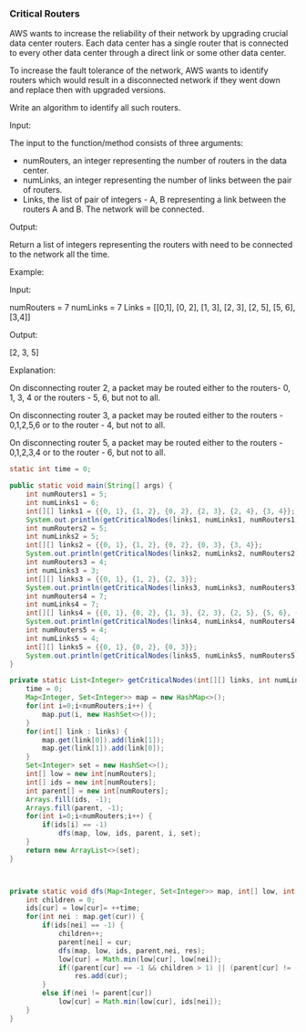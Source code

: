 ### Critical Routers

AWS wants to increase the reliability of their network by upgrading crucial data center routers. Each data center has a single router that is connected to every other data center through a direct link or some other data center.

To increase the fault tolerance of the network, AWS wants to identify routers which would result in a disconnected network if they went down and replace then with upgraded versions.

Write an algorithm to identify all such routers.

Input:

The input to the function/method consists of three arguments:

- numRouters, an integer representing the number of routers in the data center.
- numLinks, an integer representing the number of links between the pair of routers.
- Links, the list of pair of integers - A, B representing a link between the routers A and B. The network will be connected.

Output:

Return a list of integers representing the routers with need to be connected to the network all the time.

Example:

Input:

numRouters = 7
numLinks = 7
Links = [[0,1], [0, 2], [1, 3], [2, 3], [2, 5], [5, 6], [3,4]]

Output:

[2, 3, 5]

Explanation:

On disconnecting router 2, a packet may be routed either to the routers- 0, 1, 3, 4 or the routers - 5, 6, but not to all.

On disconnecting router 3, a packet may be routed either to the routers - 0,1,2,5,6 or to the router - 4, but not to all.

On disconnecting router 5, a packet may be routed either to the routers - 0,1,2,3,4 or to the router - 6, but not to all.

~~~java
static int time = 0;

public static void main(String[] args) {
	int numRouters1 = 5;
	int numLinks1 = 6;
	int[][] links1 = {{0, 1}, {1, 2}, {0, 2}, {2, 3}, {2, 4}, {3, 4}};
	System.out.println(getCriticalNodes(links1, numLinks1, numRouters1));
	int numRouters2 = 5;
	int numLinks2 = 5;
	int[][] links2 = {{0, 1}, {1, 2}, {0, 2}, {0, 3}, {3, 4}};
	System.out.println(getCriticalNodes(links2, numLinks2, numRouters2));
	int numRouters3 = 4;
	int numLinks3 = 3;
	int[][] links3 = {{0, 1}, {1, 2}, {2, 3}};
	System.out.println(getCriticalNodes(links3, numLinks3, numRouters3));
	int numRouters4 = 7;
	int numLinks4 = 7;
	int[][] links4 = {{0, 1}, {0, 2}, {1, 3}, {2, 3}, {2, 5}, {5, 6}, {3, 4}};
	System.out.println(getCriticalNodes(links4, numLinks4, numRouters4));
	int numRouters5 = 4;
	int numLinks5 = 4;
	int[][] links5 = {{0, 1}, {0, 2}, {0, 3}};
	System.out.println(getCriticalNodes(links5, numLinks5, numRouters5));
}

private static List<Integer> getCriticalNodes(int[][] links, int numLinks, int numRouters) {
	time = 0;
	Map<Integer, Set<Integer>> map = new HashMap<>();
	for(int i=0;i<numRouters;i++) {
		map.put(i, new HashSet<>());
	}
	for(int[] link : links) {
		map.get(link[0]).add(link[1]);
		map.get(link[1]).add(link[0]);
	}
	Set<Integer> set = new HashSet<>();
	int[] low = new int[numRouters];
	int[] ids = new int[numRouters];
	int parent[] = new int[numRouters]; 
	Arrays.fill(ids, -1);
	Arrays.fill(parent, -1);
	for(int i=0;i<numRouters;i++) {
		if(ids[i] == -1)
			dfs(map, low, ids, parent, i, set);
	}
	return new ArrayList<>(set);
}



private static void dfs(Map<Integer, Set<Integer>> map, int[] low, int[] ids, int[] parent, int cur, Set<Integer> res) {
	int children = 0; 
	ids[cur] = low[cur]= ++time;
	for(int nei : map.get(cur)) {
		if(ids[nei] == -1) {
			children++;
			parent[nei] = cur;
			dfs(map, low, ids, parent,nei, res);
			low[cur] = Math.min(low[cur], low[nei]);
			if((parent[cur] == -1 && children > 1) || (parent[cur] != -1 && low[nei] >= ids[cur]))
				res.add(cur);
		}
		else if(nei != parent[cur])
			low[cur] = Math.min(low[cur], ids[nei]);
	}
}
~~~

